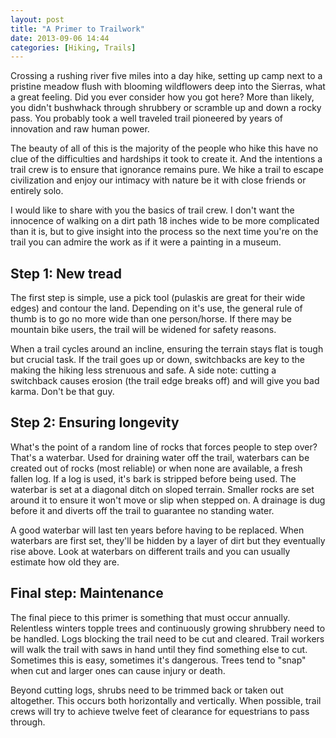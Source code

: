```yaml
---
layout: post
title: "A Primer to Trailwork"
date: 2013-09-06 14:44
categories: [Hiking, Trails]
---
```


Crossing a rushing river five miles into a day hike, setting up camp next to a pristine meadow flush with blooming wildflowers deep into the Sierras, what a great feeling. Did you ever consider how you got here? More than likely, you didn't bushwhack through shrubbery or scramble up and down a rocky pass. You probably took a well traveled trail pioneered by years of innovation and raw human power.

The beauty of all of this is the majority of the people who hike this have no clue of the difficulties and hardships it took to create it. And the intentions a trail crew is to ensure that ignorance remains pure. We hike a trail to escape civilization and enjoy our intimacy with nature be it with close friends or entirely solo.

I would like to share with you the basics of trail crew. I don't want the innocence of walking on a dirt path 18 inches wide to be more complicated than it is, but to give insight into the process so the next time you're on the trail you can admire the work as if it were a painting in a museum.


## Step 1: New tread

The first step is simple, use a pick tool (pulaskis are great for their wide edges) and contour the land. Depending on it's use, the general rule of thumb is to go no more wide than one person/horse. If there may be mountain bike users, the trail will be widened for safety reasons. 

When a trail cycles around an incline, ensuring the terrain stays flat is tough but crucial task. If the trail goes up or down, switchbacks are key to the making the hiking less strenuous and safe. A side note: cutting a switchback causes erosion (the trail edge breaks off) and will give you bad karma. Don't be that guy.

## Step 2: Ensuring longevity

What's the point of a random line of rocks that forces people to step over? That's a waterbar. Used for draining water off the trail, waterbars can be created out of rocks (most reliable) or when none are available, a fresh fallen log. If a log is used, it's bark is stripped before being used. The waterbar is set at a diagonal ditch on sloped terrain. Smaller rocks are set around it to ensure it won't move or slip when stepped on. A drainage is dug before it and diverts off the trail to guarantee no standing water.

A good waterbar will last ten years before having to be replaced. When waterbars are first set, they'll be hidden by a layer of dirt but they eventually rise above. Look at waterbars on different trails and you can usually estimate how old they are.

## Final step: Maintenance

The final piece to this primer is something that must occur annually. Relentless winters topple trees and continuously growing shrubbery need to be handled. Logs blocking the trail need to be cut and cleared. Trail workers will walk the trail with saws in hand until they find something else to cut. Sometimes this is easy, sometimes it's dangerous. Trees tend to "snap" when cut and larger ones can cause injury or death.

Beyond cutting logs, shrubs need to be trimmed back or taken out altogether. This occurs both horizontally and vertically. When possible, trail crews will try to achieve twelve feet of clearance for equestrians to pass through.
